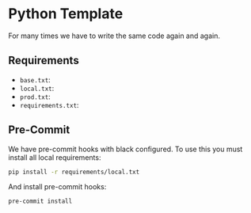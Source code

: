 # Python Template
For many times we have to write the same code again and again.

## Requirements
- `base.txt`:
- `local.txt`:
- `prod.txt`:
- `requirements.txt`:

## Pre-Commit
We have pre-commit hooks with black configured. To use this you must install all local requirements:
```bash
pip install -r requirements/local.txt
```

And install pre-commit hooks:
```bash
pre-commit install
```